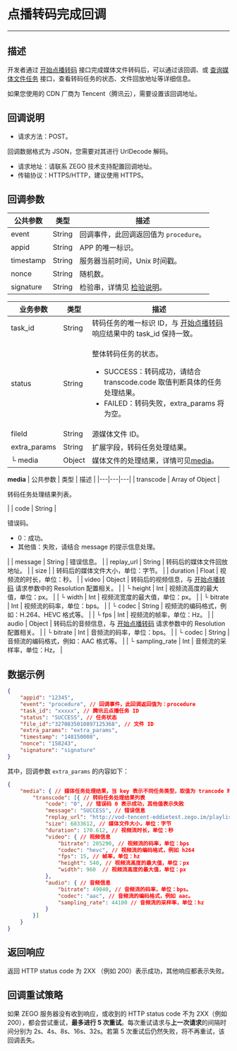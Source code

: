 # 点播转码完成回调

- - -

## 描述

开发者通过 [开始点播转码](https://doc-zh.zego.im/article/19645) 接口完成媒体文件转码后，可以通过该回调、或 [查询媒体文件任务](https://doc-zh.zego.im/article/19643) 接口，查看转码任务的状态、文件回放地址等详细信息。

<Warning title="注意">


如果您使用的 CDN 厂商为 Tencent（腾讯云），需要设置该回调地址。

</Warning>




## 回调说明

- 请求方法：POST。

<Note title="说明">

  回调数据格式为 JSON，您需要对其进行 UrlDecode 解码。
   
</Note>



- 请求地址：请联系 ZEGO 技术支持配置回调地址。
- 传输协议：HTTPS/HTTP，建议使用 HTTPS。

## 回调参数

| 公共参数 | 类型 | 描述 |
|---|---|---|
| event | String | 回调事件，此回调返回值为 <code>procedure</code>。 |
| appid | String | APP 的唯一标识。 |
| timestamp | String | 服务器当前时间，Unix 时间戳。 |
| nonce | String | 随机数。 |
| signature | String | 检验串，详情见 [检验说明](https://doc-zh.zego.im/article/19700)。 |

| 业务参数 | 类型 | 描述 |
|---|---|---|
| task_id | String | 转码任务的唯一标识 ID，与 <a href="https://doc-zh.zego.im/article/19645" target="balnk">开始点播转码</a> 响应结果中的 task_id 保持一致。 |
| status | String | <p>整体转码任务的状态。</p><ul><li>SUCCESS：转码成功，请结合 transcode.code 取值判断具体的任务处理结果。</li><li>FAILED：转码失败，extra_params 将为空。</li></ul> |
| fileId | String | 源媒体文件 ID。 |
| extra_params | String | 扩展字段，转码任务处理结果。 |
| └ media | Object | 媒体文件的处理结果，详情可见[media](#media)。 |

<a id="media"></a>
**media**
| 公共参数 | 类型 | 描述 |
|---|---|---|
| transcode | Array of Object | <p>转码任务处理结果列表。</p> |
| code | String | <p>错误码。</p><ul><li>0：成功。</li><li>其他值：失败，请结合 message 的提示信息处理。</li></ul> |
| message | String | 错误信息。 |
| replay_url | String | 转码后的媒体文件回放地址。 |
| size |  | 转码后的媒体文件大小，单位：字节。 |
| duration | Float | 视频流的时长，单位：秒。 |
| video | Object | 转码后的视频信息，与 <a href="https://doc-zh.zego.im/article/19645" target="balnk">开始点播转码</a> 请求参数中的 Resolution 配置相关。 |
| └ height | Int | 视频流高度的最大值，单位：px。 |
| └ width | Int | 视频流宽度的最大值，单位：px。 |
| └ bitrate | Int | 视频流的码率，单位：bps。 |
| └ codec | String | 视频流的编码格式，例如：H.264、HEVC 格式等。 |
| └ fps | Int | 视频流的帧率，单位：Hz。 |
| audio | Object | 转码后的音频信息，与 <a href="https://doc-zh.zego.im/article/19645" target="balnk">开始点播转码</a> 请求参数中的 Resolution 配置相关。 |
| └ bitrate | Int | 音频流的码率，单位：bps。 |
| └ codec | String | 音频流的编码格式，例如：AAC 格式等。 |
| └ sampling_rate | Int | 音频流的采样率，单位：Hz。 |



## 数据示例

```json
{
    "appid": "12345",  
    "event": "procedure", // 回调事件，此回调返回值为：procedure
    "task_id": "xxxxx", // 腾讯云点播任务 ID
    "status": "SUCCESS", // 任务状态
    "file_id":"3270835010897125368", // 文件 ID
    "extra_params": "extra_params",
    "timestamp": "148150008",
    "nonce": "158243",
    "signature": "signature"
}
```

其中，回调参数 `extra_params` 的内容如下：

```json
{
    "media": { // 媒体任务处理结果，当 key 表示不同任务类型，取值为 trancode 时表示转码任务
        "transcode": [{ // 转码任务处理结果列表
            "code": "0", // 错误码 0 表示成功，其他值表示失败
            "message": "SUCCESS", // 错误信息
            "replay_url": "http://vod-tencent-eddietest.zego.im/playlist.m3u8", // 转码后媒体文件回放地址
            "size": 6833612, // 媒体文件大小，单位：字节
            "duration": 170.612, // 视频流时长，单位：秒
            "video": { // 视频信息
                "bitrate": 205290, // 视频流的码率，单位：bps
                "codec": "hevc", // 视频流的编码格式，例如 h264
                "fps": 15, // 帧率，单位：hz
                "height": 540, // 视频流高度的最大值，单位：px
                "width": 960  // 视频流高度的最大值，单位：px
            },
            "audio": { // 音频信息
                "bitrate": 49040, // 音频流的码率，单位：bps。
                "codec": "aac", // 音频流的编码格式，例如 aac。
                "sampling_rate": 44100 // 音频流的采样率，单位：hz
            }
        }]
    }
}
```


## 返回响应

返回 HTTP status code 为 2XX （例如 200）表示成功，其他响应都表示失败。


## 回调重试策略

如果 ZEGO 服务器没有收到响应，或收到的 HTTP status code 不为 2XX（例如 200），都会尝试重试，**最多进行 5 次重试**。每次重试请求与**上一次请求**的间隔时间分别为 2s、4s、8s、16s、32s。若第 5 次重试后仍然失败，将不再重试，该回调丢失。
